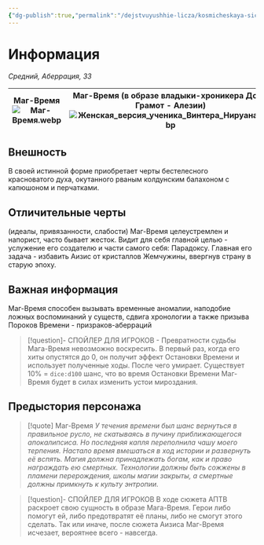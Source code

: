 ```yaml
---
{"dg-publish":true,"permalink":"/dejstvuyushhie-licza/kosmicheskaya-sicziliya/mag-vremya/","dgPassFrontmatter":true}
---
```


# Информация

*Средний, Аберрация, ЗЗ*

| Маг-Время<br>![Маг-Время.webp](/img/user/%D0%98%D0%B7%D0%BE%D0%B1%D1%80%D0%B0%D0%B6%D0%B5%D0%BD%D0%B8%D1%8F/%D0%9C%D0%B0%D0%B3-%D0%92%D1%80%D0%B5%D0%BC%D1%8F.webp) | Маг-Время (в образе владыки-хроникера Дома Грамот - Алезии)<br>![Женская_версия_ученика_Винтера_Нируана.webp](/img/user/%D0%98%D0%B7%D0%BE%D0%B1%D1%80%D0%B0%D0%B6%D0%B5%D0%BD%D0%B8%D1%8F/%D0%96%D0%B5%D0%BD%D1%81%D0%BA%D0%B0%D1%8F_%D0%B2%D0%B5%D1%80%D1%81%D0%B8%D1%8F_%D1%83%D1%87%D0%B5%D0%BD%D0%B8%D0%BA%D0%B0_%D0%92%D0%B8%D0%BD%D1%82%D0%B5%D1%80%D0%B0_%D0%9D%D0%B8%D1%80%D1%83%D0%B0%D0%BD%D0%B0.webp) |
| -------------------------------- | --------------------------------------------------------------------------------------------------------------- |
## Внешность
В своей истинной форме приобретает черты бестелесного красноватого духа, окутанного рваным колдунским балахоном с капюшоном и перчатками.
## Отличительные черты
(идеалы, привязанности, слабости)
Маг-Время целеустремлен и напорист, часто бывает жесток.
Видит для себя главной целью - услужение его создателю и части самого себя: Парадоксу.
Главная его задача - избавить Аизис от кристаллов Жемчужины, ввергнув страну в старую эпоху.
## Важная информация
Маг-Время способен вызывать временные аномалии, наподобие ложных воспоминаний у существ, сдвига хронологии а также призыва Пороков Времени - призраков-аберраций
> [!question]- СПОЙЛЕР ДЛЯ ИГРОКОВ - Превратности судьбы
> Мага-Время невозможно воскресить. В первый раз, когда его хиты опустятся до 0, он получит эффект Остановки Времени и использует полученные ходы. После чего умирает. Существует 10% = `dice:d100` шанс, что во время Остановки Времени Маг-Время будет в силах изменить устои мироздания.

## Предыстория персонажа
> [!quote] Маг-Время
> *У течения времени был шанс вернуться в правильное русло, не скатываясь в пучину приближающегося апокалипсиса. Но последняя капля переполнила чашу моего терпения. Настало время вмешаться в ход истории и развернуть её вспять. Магия должна принадлежать богам, как и право награждать ею смертных. Технологии должны быть сожжены в пламени перерождения, школы магии закрыты, а смертные должны примкнуть к культу энтропии.* 

> [!question]- СПОЙЛЕР ДЛЯ ИГРОКОВ
> В ходе сюжета АПТВ раскроет свою сущность в образе Мага-Время. Герои либо помогут ей, либо предотвратят её планы, либо не смогут этого сделать. Так или иначе, после сюжета Аизиса Маг-Время исчезает, вероятнее всего - навсегда.


